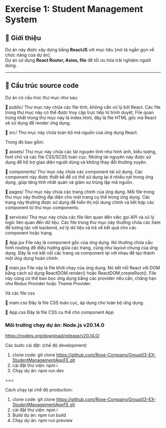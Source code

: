 # Exercise 1: Student Management System

## 📌 Giới thiệu

Dự án này được xây dựng bằng **ReactJS** với mục tiêu [mô tả ngắn gọn về chức năng của dự án].  
Dự án sử dụng **React Router, Axios, file** để tối ưu hóa trải nghiệm người dùng.

---

## 📂 Cấu trúc source code

Dự án có cấu trúc thư mục như sau:

📁 public/
Thư mục này chứa các file tĩnh, không cần xử lý bởi React. Các file trong thư mục này có thể được truy cập trực tiếp từ trình duyệt. File quan trọng nhất trong thư mục này là index.html, đây là file HTML gốc mà React sẽ sử dụng để render ứng dụng.

📁 src/
Thư mục này chứa toàn bộ mã nguồn của ứng dụng React.

Trong đó bao gồm:

📁 assets/
Thư mục này chứa các tài nguyên tĩnh như hình ảnh, biểu tượng, font chữ và các file CSS/SCSS toàn cục. Những tài nguyên này được sử dụng để hỗ trợ giao diện người dùng và không thay đổi thường xuyên.

📁 components/
Thư mục này chứa các component tái sử dụng. Các component này được thiết kế để có thể sử dụng lại ở nhiều nơi trong ứng dụng, giúp tăng tính nhất quán và giảm sự trùng lặp mã nguồn.

📁 pages/
Thư mục này chứa các trang chính của ứng dụng. Mỗi file trong thư mục này thường đại diện cho một trang cụ thể trong ứng dụng. Các trang này thường được sử dụng để hiển thị nội dung chính và kết hợp các component từ thư mục components.

📁 services/
Thư mục này chứa các file liên quan đến việc gọi API và xử lý logic liên quan đến dữ liệu. Các file trong thư mục này thường chứa các hàm để tương tác với backend, xử lý dữ liệu và trả về kết quả cho các component hoặc trang.

📄 App.jsx 
File này là component gốc của ứng dụng. Nó thường chứa cấu hình routing để điều hướng giữa các trang, cũng như layout chung của ứng dụng. Đây là nơi kết nối các trang và component lại với nhau để tạo thành một ứng dụng hoàn chỉnh.

📄 main.jsx 
File này là file khởi chạy của ứng dụng. Nó kết nối React với DOM bằng cách sử dụng ReactDOM.render() hoặc ReactDOM.createRoot(). File này cũng có thể bao bọc ứng dụng bằng các provider nếu cần, chẳng hạn như Redux Provider hoặc Theme Provider.

Và các file css 

📄 main.css
Đây là file CSS toàn cục, áp dụng cho toàn bộ ứng dụng.

📄 App.css 
Đây là file CSS cụ thể cho component App


### Môi trường chạy dự án: Node.js v20.14.0

https://nodejs.org/download/release/v20.14.0/

Các bước cài đặt: (chế độ development)

1. clone code: git clone https://github.com/Rose-Company/Group03-EX-StudentManagementAppFE.git
2. cài đặt thư viện: npm i
3. Chạy dự án: npm run dev

===

Cách chạy tại chế độ production:

1. clone code: git clone https://github.com/Rose-Company/Group03-EX-StudentManagementAppFE.git
2. cài đặt thư viện: npm i
3. Build dự án: npm run build
4. Chạy dự án: npm run preview

